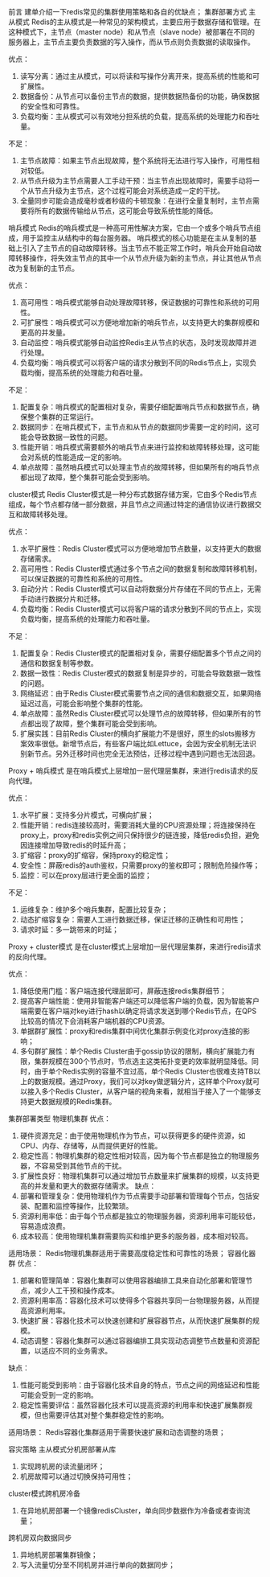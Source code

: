 前言
建单介绍一下redis常见的集群使用策略和各自的优缺点；
集群部署方式
主从模式
Redis的主从模式是一种常见的架构模式，主要应用于数据存储和管理。在这种模式下，主节点（master node）和从节点（slave
node）被部署在不同的服务器上，主节点主要负责数据的写入操作，而从节点则负责数据的读取操作。

优点：

1. 读写分离：通过主从模式，可以将读和写操作分离开来，提高系统的性能和可扩展性。
2. 数据备份：从节点可以备份主节点的数据，提供数据热备份的功能，确保数据的安全性和可靠性。
3. 负载均衡：主从模式可以有效地分担系统的负载，提高系统的处理能力和吞吐量。

不足：

1. 主节点故障：如果主节点出现故障，整个系统将无法进行写入操作，可用性相对较低。
2. 从节点升级为主节点需要人工手动干预：当主节点出现故障时，需要手动将一个从节点升级为主节点，这个过程可能会对系统造成一定的干扰。
3. 全量同步可能会造成毫秒或者秒级的卡顿现象：在进行全量复制时，主节点需要将所有的数据传输给从节点，这可能会导致系统性能的降低。

哨兵模式
Redis的哨兵模式是一种高可用性解决方案，它由一个或多个哨兵节点组成，用于监控主从结构中的每台服务器。
哨兵模式的核心功能是在主从复制的基础上引入了主节点的自动故障转移。当主节点不能正常工作时，哨兵会开始自动故障转移操作，将失效主节点的其中一个从节点升级为新的主节点，并让其他从节点改为复制新的主节点。

优点：

1. 高可用性：哨兵模式能够自动处理故障转移，保证数据的可靠性和系统的可用性。
2. 可扩展性：哨兵模式可以方便地增加新的哨兵节点，以支持更大的集群规模和更高的并发量。
3. 自动监控：哨兵模式能够自动监控Redis主从节点的状态，及时发现故障并进行处理。
4. 负载均衡：哨兵模式可以将客户端的请求分散到不同的Redis节点上，实现负载均衡，提高系统的处理能力和吞吐量。

不足：

1. 配置复杂：哨兵模式的配置相对复杂，需要仔细配置哨兵节点和数据节点，确保整个集群的正常运行。
2. 数据同步：在哨兵模式下，主节点和从节点的数据同步需要一定的时间，这可能会导致数据一致性的问题。
3. 性能开销：哨兵模式需要额外的哨兵节点来进行监控和故障转移处理，这可能会对系统的性能造成一定的影响。
4. 单点故障：虽然哨兵模式可以处理主节点的故障转移，但如果所有的哨兵节点都出现了故障，整个集群可能会受到影响。

cluster模式
Redis Cluster模式是一种分布式数据存储方案，它由多个Redis节点组成，每个节点都存储一部分数据，并且节点之间通过特定的通信协议进行数据交互和故障转移处理。

优点：

1. 水平扩展性：Redis Cluster模式可以方便地增加节点数量，以支持更大的数据存储需求。
2. 高可用性：Redis Cluster模式通过多个节点之间的数据复制和故障转移机制，可以保证数据的可靠性和系统的可用性。
3. 自动分片：Redis Cluster模式可以自动将数据分片存储在不同的节点上，无需手动进行数据分片和迁移。
4. 负载均衡：Redis Cluster模式可以将客户端的请求分散到不同的节点上，实现负载均衡，提高系统的处理能力和吞吐量。

不足：

1. 配置复杂：Redis Cluster模式的配置相对复杂，需要仔细配置多个节点之间的通信和数据复制等参数。
2. 数据一致性：Redis Cluster模式的数据复制是异步的，可能会导致数据一致性的问题。
3. 网络延迟：由于Redis Cluster模式需要节点之间的通信和数据交互，如果网络延迟过高，可能会影响整个集群的性能。
4. 单点故障：虽然Redis Cluster模式可以处理节点的故障转移，但如果所有的节点都出现了故障，整个集群可能会受到影响。
5. 扩展实践：目前Redis
   Cluster的横向扩展能力不是很好，原生的slots搬移方案效率很低。新增节点后，有些客户端比如Lettuce，会因为安全机制无法识别新节点。另外迁移时间也完全无法预估，迁移过程中遇到问题也无法回退。

Proxy + 哨兵模式
是在哨兵模式上层增加一层代理层集群，来进行redis请求的反向代理。

优点：

1. 水平扩展：支持多分片模式，可横向扩展；
2. 性能开销：redis连接较高时，需要消耗大量的CPU资源处理；将连接保持在proxy上，proxy和redis实例之间只保持很少的链连接，降低redis负担，避免因连接增加导致redis的时延升高；
3. 扩缩容：proxy的扩缩容，保持proxy的稳定性；
4. 安全性：屏蔽redis的auth鉴权，只需要proxy的鉴权即可；限制危险操作等；
5. 监控：可以在proxy层进行更全面的监控；

不足：

1. 运维复杂：维护多个哨兵集群，配置比较复杂；
2. 动态扩缩容复杂：需要人工进行数据迁移，保证迁移的正确性和可用性；
3. 请求时延：多一跳带来的时延；

Proxy + cluster模式
是在cluster模式上层增加一层代理层集群，来进行redis请求的反向代理。

优点：

1. 降低使用门槛：客户端连接代理层即可，屏蔽连接redis集群细节；
2. 提高客户端性能：使用非智能客户端还可以降低客户端的负载，因为智能客户端需要在客户端对key进行hash以确定将请求发送到哪个Redis节点，在QPS比较高的情况下会消耗客户端机器的CPU资源。
3. 单据群扩展性：proxy和redis集群中间优化集群示例变化对proxy连接的影响；
4. 多句群扩展性：单个Redis Cluster由于gossip协议的限制，横向扩展能力有限，集群规模在300个节点时，节点选主这类拓扑变更的效率就明显降低。同时，由于单个Redis实例的容量不宜过高，单个Redis
   Cluster也很难支持TB以上的数据规模。通过Proxy，我们可以对key做逻辑分片，这样单个Proxy就可以接入多个Redis
   Cluster，从客户端的视角来看，就相当于接入了一个能够支持更大数据规模的Redis集群。

集群部署类型
物理机集群
优点：

1. 硬件资源充足：由于使用物理机作为节点，可以获得更多的硬件资源，如CPU、内存、存储等，从而提供更好的性能。
2. 稳定性高：物理机集群的稳定性相对较高，因为每个节点都是独立的物理服务器，不容易受到其他节点的干扰。
3. 扩展性良好：物理机集群可以通过增加节点数量来扩展集群的规模，以支持更高的并发量和更大的数据存储需求。
   缺点：
1. 部署和管理复杂：使用物理机作为节点需要手动部署和管理每个节点，包括安装、配置和监控等操作，比较繁琐。
2. 资源利用率低：由于每个节点都是独立的物理服务器，资源利用率可能较低，容易造成浪费。
3. 成本较高：使用物理机集群需要购买和维护更多的服务器，成本相对较高。

适用场景：
Redis物理机集群适用于需要高度稳定性和可靠性的场景；
容器化器群
优点：

1. 部署和管理简单：容器化集群可以使用容器编排工具来自动化部署和管理节点，减少人工干预和操作成本。
2. 资源利用率高：容器化技术可以使得多个容器共享同一台物理服务器，从而提高资源利用率。
3. 快速扩展：容器化技术可以快速创建和扩展容器节点，从而快速扩展集群的规模。
4. 动态调整：容器化集群可以通过容器编排工具实现动态调整节点数量和资源配置，以适应不同的业务需求。

缺点：

1. 性能可能受到影响：由于容器化技术自身的特点，节点之间的网络延迟和性能可能会受到一定的影响。
2. 稳定性需要评估：虽然容器化技术可以提高资源的利用率和快速扩展集群规模，但也需要评估其对整个集群稳定性的影响。

适用场景：
Redis容器化集群适用于需要快速扩展和动态调整的场景；

容灾策略
主从模式分机房部署从库

1. 实现跨机房的读流量闭环；
2. 机房故障可以通过切换保持可用性；

cluster模式跨机房冷备

1. 在异地机房部署一个镜像redisCluster，单向同步数据作为冷备或者查询流量；

跨机房双向数据同步

1. 异地机房部署集群镜像；
2. 写入流量切分至不同机房并进行单向的数据同步；
